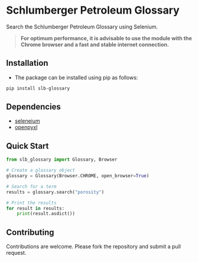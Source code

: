 # Schlumberger Petroleum Glossary

Search the Schlumberger Petroleum Glossary using Selenium.

> **For optimum performance, it is advisable to use the module with the Chrome browser and a fast and stable internet connection.**

## Installation

* The package can be installed using pip as follows:

```bash
pip install slb-glossary
```

## Dependencies

* [seleneium](https://pypi.org/project/selenium/)
* [openpyxl](https://pypi.org/project/openpyxl/)

## Quick Start

```python
from slb_glossary import Glossary, Browser

# Create a glossary object
glossary = Glossary(Browser.CHROME, open_browser=True)

# Search for a term
results = glossary.search("porosity")

# Print the results
for result in results:
    print(result.asdict())
```

<!-- ## Usage

### Searching for a term

To begin, create a `Glossary` object and call the `search` method with the term you want to search for.

```python
from slb_glossary import Glossary

glossary = Glossary()
results = glossary.search("porosity")
``` -->

## Contributing

Contributions are welcome. Please fork the repository and submit a pull request.
